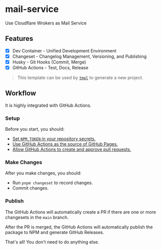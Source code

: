 # mail-service

Use Cloudflare Wrokers as Mail Service

## Features

- [x] Dev Container - Unified Development Environment
- [x] Changeset - Changelog Management, Versioning, and Publishing
- [x] Husky - Git Hooks (Commit, Merge)
- [x] GitHub Actions - Test, Docs, Release

> This template can be used by [`tmpl`](https://github.com/JacobLinCool/tmpl) to generate a new project.

## Workflow

It is highly integrated with GitHub Actions.

### Setup

Before you start, you should:

- [Set `NPM_TOKEN` in your repository secrets.](./settings/secrets/actions)
- [Use GitHub Actions as the source of GitHub Pages.](./settings/pages)
- [Allow GitHub Actions to create and approve pull requests.](./settings/actions)

### Make Changes

After you make changes, you should:

- Run `pnpm changeset` to record changes.
- Commit changes.

### Publish

The GitHub Actions will automatically create a PR if there are one or more changesets in the `main` branch.

After the PR is merged, the GitHub Actions will automatically publish the package to NPM and generate GitHub Releases.

That's all! You don't need to do anything else.
